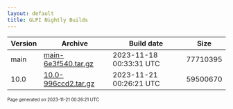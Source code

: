 ```yaml
---
layout: default
title: GLPI Nightly Builds
---
```


Version|Archive|Build date|Size
---|---|---|---
main|[main-6e3f540.tar.gz](main-6e3f540.tar.gz)|2023-11-18 00:33:31 UTC|77710395
10.0|[10.0-996ccd2.tar.gz](10.0-996ccd2.tar.gz)|2023-11-21 00:26:21 UTC|59500670

<font size="1">Page generated on 2023-11-21 00:26:21 UTC</font>
